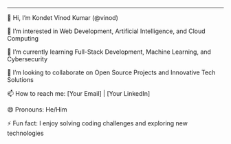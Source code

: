 


---

👋 Hi, I’m Kondet Vinod Kumar (@vinod)

👀 I’m interested in Web Development, Artificial Intelligence, and Cloud Computing

🌱 I’m currently learning Full-Stack Development, Machine Learning, and Cybersecurity

💞️ I’m looking to collaborate on Open Source Projects and Innovative Tech Solutions

📫 How to reach me: [Your Email] | [Your LinkedIn]

😄 Pronouns: He/Him

⚡ Fun fact: I enjoy solving coding challenges and exploring new technologies






